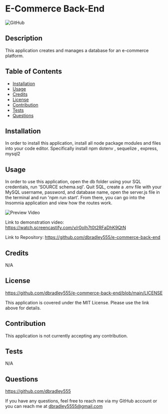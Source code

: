 # E-Commerce Back-End

![GitHub](https://img.shields.io/github/license/dbradley555/e-commerce-back-end?style=for-the-badge)

## Description

This application creates and manages a database for an e-commerce platform.

## Table of Contents

- [Installation](#installation)
- [Usage](#usage)
- [Credits](#credits)
- [License](#license)
- [Contribution](#contribution)
- [Tests](#tests)
- [Questions](#questions)

## Installation

In order to install this application, install all node package modules and files into your code editor. Specifically install npm dotenv , sequelize , express, mysql2

## Usage

In order to use this application, open the db folder using your SQL credentials, run 'SOURCE schema.sql'. Quit SQL, create a .env file with your MySQL username, password, and database name, open the server.js file in the terminal and run 'npm run start'. From there, you can go into the Insomnia application and view how the routes work.

![Preview Video](develop/assets/Module%2013%20Challenge.gif)

Link to demonstration video: https://watch.screencastify.com/v/r0olh7t0t2RFaDhK9QtN

Link to Repository: https://github.com/dbradley555/e-commerce-back-end

## Credits

N/A

## License

https://github.com/dbradley555/e-commerce-back-end/blob/main/LICENSE

This application is covered under the MIT License. Please use the link above for details.

## Contribution

This application is not currently accepting any contribution.

## Tests

N/A

## Questions

https://github.com/dbradley555

If you have any questions, feel free to reach me via my GitHub account or you can reach me at
dbradley5555@gmail.com
